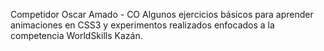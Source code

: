 Competidor Oscar Amado - CO
Algunos ejercicios básicos para aprender animaciones en CSS3 y experimentos realizados enfocados a la competencia WorldSkills Kazán. 
